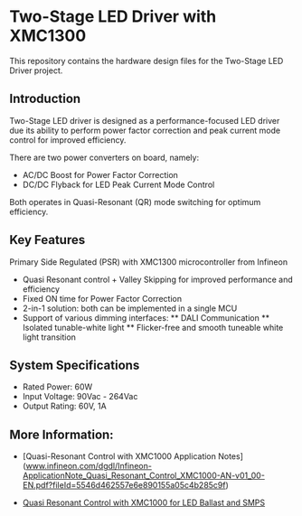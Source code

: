 # Two-Stage LED Driver with XMC1300
This repository contains the hardware design files for the Two-Stage LED Driver project.

## Introduction
Two-Stage LED driver is designed as a performance-focused LED driver due its ability to perform power factor correction and peak current mode control for improved efficiency.

There are two power converters on board, namely:
* AC/DC Boost for Power Factor Correction
* DC/DC Flyback for LED Peak Current Mode Control

Both operates in Quasi-Resonant (QR) mode switching for optimum efficiency.


## Key Features
Primary Side Regulated (PSR) with XMC1300 microcontroller from Infineon
* Quasi Resonant control + Valley Skipping for improved performance and efficiency
* Fixed ON time for Power Factor Correction
* 2-in-1 solution: both can be implemented in a single MCU
* Support of various dimming interfaces:
** DALI Communication 
** Isolated tunable-white light
** Flicker-free and smooth tuneable white light transition

## System Specifications
* Rated Power: 60W
* Input Voltage: 90Vac - 264Vac
* Output Rating: 60V, 1A

## More Information:
* [Quasi-Resonant Control with XMC1000 Application Notes] (www.infineon.com/dgdl/Infineon-ApplicationNote_Quasi_Resonant_Control_XMC1000-AN-v01_00-EN.pdf?fileId=5546d462557e6e890155a05c4b285c9f)

* [Quasi Resonant Control with XMC1000 for LED Ballast and SMPS](www.infineon.com/dgdl/Infineon-Application+_lighting+_Quasi_resonant_control_with_XMC1000-TR-v01_00-EN.pdf?fileId=5546d46255a50e820155bf147e2d151c) 
